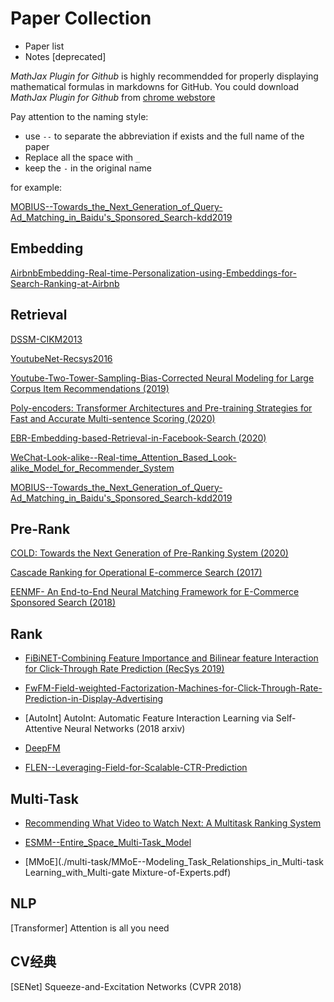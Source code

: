 # Paper Collection



- Paper list
- Notes [deprecated]



*MathJax Plugin for Github* is highly recommendded for properly displaying  mathematical formulas in markdowns for GitHub. You could download *MathJax Plugin for Github* from [chrome webstore](https://chrome.google.com/webstore/category/extensions)



Pay attention to the naming style: 

- use `--` to separate the abbreviation if exists and the full name of the paper
- Replace all the space with `_`
- keep the `-` in the original name

for example: 

[MOBIUS--Towards_the_Next_Generation_of_Query-Ad_Matching_in_Baidu's_Sponsored_Search-kdd2019](./retrieval/MOBIUS--Towards_the_Next_Generation_of_Query-Ad_Matching_in_Baidu's_Sponsored_Search-kdd2019.pdf)



## Embedding

[AirbnbEmbedding-Real-time-Personalization-using-Embeddings-for-Search-Ranking-at-Airbnb](./embedding/AirbnbEmbedding--Real-time_Personalization_using_Embeddings_for_Search_Ranking_at_Airbnb.pdf) 


## Retrieval

[DSSM-CIKM2013](./retrieval/DSSM--Learning_Deep_Structured_Semantic_Models_for_Web_Search_using_Clickthrough_Data-CIKM2013.pdf) 

[YoutubeNet-Recsys2016](./retrieval/) 

[ Youtube-Two-Tower-Sampling-Bias-Corrected Neural Modeling for Large Corpus Item Recommendations (2019)](./retrieval/Youtube_two_tower--Sampling-Bias-Corrected_Neural_Modeling_for_Large_Corpus_Item_Recommendations.pdf) 

[Poly-encoders: Transformer Architectures and Pre-training Strategies for Fast and Accurate Multi-sentence Scoring (2020)](https://arxiv.org/abs/1905.01969v3)

[EBR-Embedding-based-Retrieval-in-Facebook-Search  (2020)](./retrieval/EBR--Embedding-based_Retrieval_in_Facebook_Search-2020.pdf) 

[WeChat-Look-alike--Real-time_Attention_Based_Look-alike_Model_for_Recommender_System](./retrieval/WeChat-Look-alike--Real-time_Attention_Based_Look-alike_Model_for_Recommender_System.pdf) 

[MOBIUS--Towards_the_Next_Generation_of_Query-Ad_Matching_in_Baidu's_Sponsored_Search-kdd2019](./retrieval/MOBIUS--Towards_the_Next_Generation_of_Query-Ad_Matching_in_Baidu's_Sponsored_Search-kdd2019.pdf)



## Pre-Rank

[COLD: Towards the Next Generation of Pre-Ranking System (2020)](https://arxiv.org/abs/2007.16122) 

[Cascade Ranking for Operational E-commerce Search (2017)](https://arxiv.org/pdf/1706.02093.pdf) 

[EENMF- An End-to-End Neural Matching Framework for E-Commerce Sponsored Search (2018)](https://arxiv.org/abs/1812.01190) 



## Rank

* [FiBiNET-Combining Feature Importance and Bilinear feature Interaction for Click-Through Rate Prediction (RecSys 2019)](./rank/FiBiNET-Combining-Feature-Importance-and-Bilinear-feature-Interaction-for-Click-Through-Rate-Prediction.pdf)

* [FwFM-Field-weighted-Factorization-Machines-for-Click-Through-Rate-Prediction-in-Display-Advertising](./rank/FwFM-Field-weighted-Factorization-Machines-for-Click-Through-Rate-Prediction-in-Display-Advertising.pdf) 

* [AutoInt] AutoInt: Automatic Feature Interaction Learning via Self-Attentive Neural Networks (2018 arxiv)

* [DeepFM](./rank/DeepFM-A-Factorization-Machine-based-Neural-Network-for-CTR-Prediction.pdf) 

* [FLEN--Leveraging-Field-for-Scalable-CTR-Prediction](./rank/FLEN-Leveraging-Field-for-Scalable-CTR-Prediction.pdf)



## Multi-Task

* [Recommending What Video to Watch Next: A Multitask Ranking System](./multitask/youtube_multitask--Recommending_what_video_to_watch_next-a_multitask_ranking_system-recsys2019.pdf)

* [ESMM--Entire_Space_Multi-Task_Model](./multi-task/ESMM--Entire_Space_Multi-Task_Model--An_Effective_Approach_for_Estimating_Post-Click_Conversion_Rate.pdf) 


* [MMoE](./multi-task/MMoE--Modeling_Task_Relationships_in_Multi-task Learning_with_Multi-gate Mixture-of-Experts.pdf) 


## NLP

[Transformer] Attention is all you need



## CV经典

[SENet] Squeeze-and-Excitation Networks (CVPR 2018)

